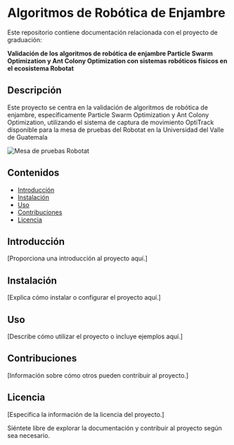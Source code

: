 # Algoritmos de Robótica de Enjambre

Este repositorio contiene documentación relacionada con el proyecto de graduación:

**Validación de los algoritmos de robótica de enjambre Particle Swarm Optimization y Ant Colony Optimization con sistemas robóticos físicos en el ecosistema Robotat**

## Descripción

Este proyecto se centra en la validación de algoritmos de robótica de enjambre, específicamente Particle Swarm Optimization y Ant Colony Optimization, utilizando el sistema de captura de movimiento OptiTrack disponible para la mesa de pruebas del Robotat en la Universidad del Valle de Guatemala

![Mesa de pruebas Robotat](https://github.com/men18023/Jonathan-Menendez-Swarm-Robotics/assets/68084833/23086462-9e63-44c2-a754-8b01cff8eab6)

## Contenidos

- [Introducción](#introducción)
- [Instalación](#instalación)
- [Uso](#uso)
- [Contribuciones](#contribuciones)
- [Licencia](#licencia)

## Introducción

[Proporciona una introducción al proyecto aquí.]

## Instalación

[Explica cómo instalar o configurar el proyecto aquí.]

## Uso

[Describe cómo utilizar el proyecto o incluye ejemplos aquí.]

## Contribuciones

[Información sobre cómo otros pueden contribuir al proyecto.]

## Licencia

[Especifica la información de la licencia del proyecto.]

Siéntete libre de explorar la documentación y contribuir al proyecto según sea necesario.


